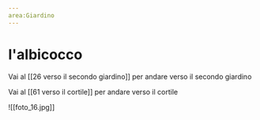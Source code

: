 ```yaml
---
area:Giardino
---
```

# l'albicocco

Vai al [[26 verso il secondo giardino]] per andare verso il secondo giardino

Vai al [[61 verso il cortile]] per andare verso il cortile

![[foto_16.jpg]]